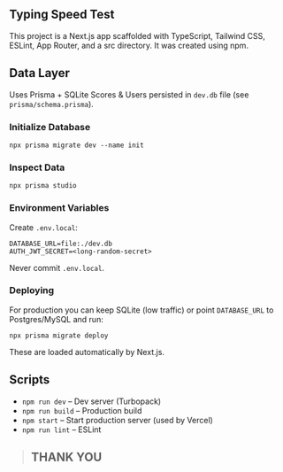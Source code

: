 
 ## Typing Speed Test

This project is a Next.js app scaffolded with TypeScript, Tailwind CSS, ESLint, App Router, and a src directory. It was created using npm.

## Data Layer
Uses Prisma + SQLite Scores & Users persisted in `dev.db` file (see `prisma/schema.prisma`).

### Initialize Database
```
npx prisma migrate dev --name init
```

### Inspect Data
```
npx prisma studio
```

### Environment Variables
Create `.env.local`:
```
DATABASE_URL=file:./dev.db
AUTH_JWT_SECRET=<long-random-secret>
```
Never commit `.env.local`.

### Deploying
For production you can keep SQLite (low traffic) or point `DATABASE_URL` to Postgres/MySQL and run:
```
npx prisma migrate deploy
```
These are loaded automatically by Next.js.
## Scripts
- `npm run dev` – Dev server (Turbopack)
- `npm run build` – Production build
- `npm start` – Start production server (used by Vercel)
- `npm run lint` – ESLint



> ## THANK YOU
